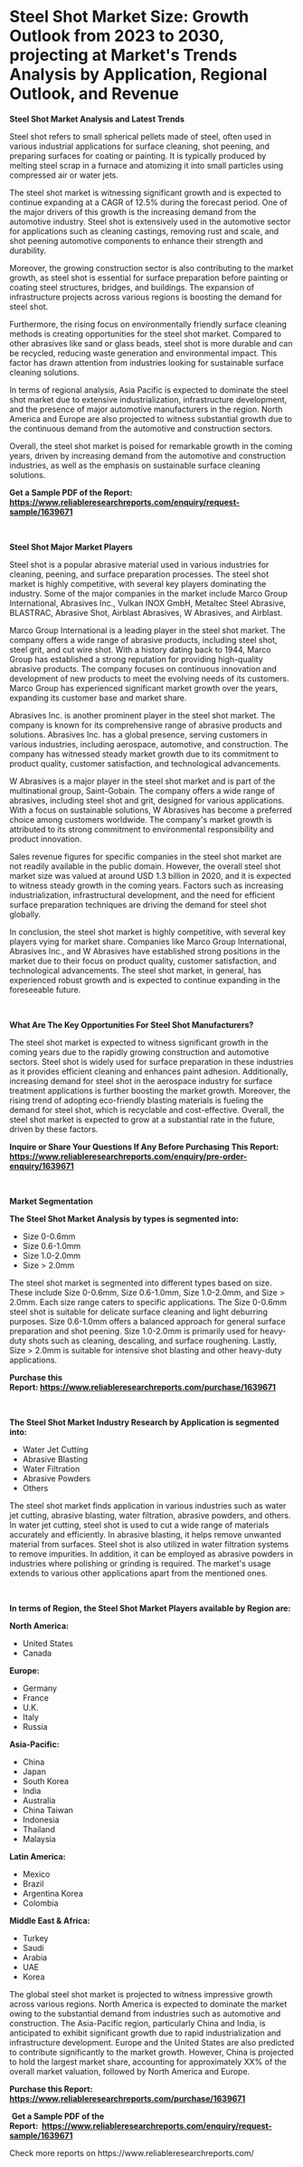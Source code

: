<p><h1>Steel Shot Market Size: Growth Outlook from 2023 to 2030, projecting at Market's Trends Analysis by Application, Regional Outlook, and Revenue</h1></p><p><strong>Steel Shot Market Analysis and Latest Trends</strong></p>
<p><p>Steel shot refers to small spherical pellets made of steel, often used in various industrial applications for surface cleaning, shot peening, and preparing surfaces for coating or painting. It is typically produced by melting steel scrap in a furnace and atomizing it into small particles using compressed air or water jets.</p><p>The steel shot market is witnessing significant growth and is expected to continue expanding at a CAGR of 12.5% during the forecast period. One of the major drivers of this growth is the increasing demand from the automotive industry. Steel shot is extensively used in the automotive sector for applications such as cleaning castings, removing rust and scale, and shot peening automotive components to enhance their strength and durability.</p><p>Moreover, the growing construction sector is also contributing to the market growth, as steel shot is essential for surface preparation before painting or coating steel structures, bridges, and buildings. The expansion of infrastructure projects across various regions is boosting the demand for steel shot.</p><p>Furthermore, the rising focus on environmentally friendly surface cleaning methods is creating opportunities for the steel shot market. Compared to other abrasives like sand or glass beads, steel shot is more durable and can be recycled, reducing waste generation and environmental impact. This factor has drawn attention from industries looking for sustainable surface cleaning solutions.</p><p>In terms of regional analysis, Asia Pacific is expected to dominate the steel shot market due to extensive industrialization, infrastructure development, and the presence of major automotive manufacturers in the region. North America and Europe are also projected to witness substantial growth due to the continuous demand from the automotive and construction sectors.</p><p>Overall, the steel shot market is poised for remarkable growth in the coming years, driven by increasing demand from the automotive and construction industries, as well as the emphasis on sustainable surface cleaning solutions.</p></p>
<p><strong>Get a Sample PDF of the Report:&nbsp; <a href="https://www.reliableresearchreports.com/enquiry/request-sample/1639671">https://www.reliableresearchreports.com/enquiry/request-sample/1639671</a></strong></p>
<p>&nbsp;</p>
<p><strong>Steel Shot Major Market Players</strong></p>
<p><p>Steel shot is a popular abrasive material used in various industries for cleaning, peening, and surface preparation processes. The steel shot market is highly competitive, with several key players dominating the industry. Some of the major companies in the market include Marco Group International, Abrasives Inc., Vulkan INOX GmbH, Metaltec Steel Abrasive, BLASTRAC, Abrasive Shot, Airblast Abrasives, W Abrasives, and Airblast.</p><p>Marco Group International is a leading player in the steel shot market. The company offers a wide range of abrasive products, including steel shot, steel grit, and cut wire shot. With a history dating back to 1944, Marco Group has established a strong reputation for providing high-quality abrasive products. The company focuses on continuous innovation and development of new products to meet the evolving needs of its customers. Marco Group has experienced significant market growth over the years, expanding its customer base and market share.</p><p>Abrasives Inc. is another prominent player in the steel shot market. The company is known for its comprehensive range of abrasive products and solutions. Abrasives Inc. has a global presence, serving customers in various industries, including aerospace, automotive, and construction. The company has witnessed steady market growth due to its commitment to product quality, customer satisfaction, and technological advancements.</p><p>W Abrasives is a major player in the steel shot market and is part of the multinational group, Saint-Gobain. The company offers a wide range of abrasives, including steel shot and grit, designed for various applications. With a focus on sustainable solutions, W Abrasives has become a preferred choice among customers worldwide. The company's market growth is attributed to its strong commitment to environmental responsibility and product innovation.</p><p>Sales revenue figures for specific companies in the steel shot market are not readily available in the public domain. However, the overall steel shot market size was valued at around USD 1.3 billion in 2020, and it is expected to witness steady growth in the coming years. Factors such as increasing industrialization, infrastructural development, and the need for efficient surface preparation techniques are driving the demand for steel shot globally.</p><p>In conclusion, the steel shot market is highly competitive, with several key players vying for market share. Companies like Marco Group International, Abrasives Inc., and W Abrasives have established strong positions in the market due to their focus on product quality, customer satisfaction, and technological advancements. The steel shot market, in general, has experienced robust growth and is expected to continue expanding in the foreseeable future.</p></p>
<p>&nbsp;</p>
<p><strong>What Are The Key Opportunities For Steel Shot Manufacturers?</strong></p>
<p><p>The steel shot market is expected to witness significant growth in the coming years due to the rapidly growing construction and automotive sectors. Steel shot is widely used for surface preparation in these industries as it provides efficient cleaning and enhances paint adhesion. Additionally, increasing demand for steel shot in the aerospace industry for surface treatment applications is further boosting the market growth. Moreover, the rising trend of adopting eco-friendly blasting materials is fueling the demand for steel shot, which is recyclable and cost-effective. Overall, the steel shot market is expected to grow at a substantial rate in the future, driven by these factors.</p></p>
<p><strong>Inquire or Share Your Questions If Any Before Purchasing This Report: <a href="https://www.reliableresearchreports.com/enquiry/pre-order-enquiry/1639671">https://www.reliableresearchreports.com/enquiry/pre-order-enquiry/1639671</a></strong></p>
<p>&nbsp;</p>
<p><strong>Market Segmentation</strong></p>
<p><strong>The Steel Shot Market Analysis by types is segmented into:</strong></p>
<p><ul><li>Size 0-0.6mm</li><li>Size 0.6-1.0mm</li><li>Size 1.0-2.0mm</li><li>Size > 2.0mm</li></ul></p>
<p><p>The steel shot market is segmented into different types based on size. These include Size 0-0.6mm, Size 0.6-1.0mm, Size 1.0-2.0mm, and Size > 2.0mm. Each size range caters to specific applications. The Size 0-0.6mm steel shot is suitable for delicate surface cleaning and light deburring purposes. Size 0.6-1.0mm offers a balanced approach for general surface preparation and shot peening. Size 1.0-2.0mm is primarily used for heavy-duty shots such as cleaning, descaling, and surface roughening. Lastly, Size > 2.0mm is suitable for intensive shot blasting and other heavy-duty applications.</p></p>
<p><strong>Purchase this Report:&nbsp;<a href="https://www.reliableresearchreports.com/purchase/1639671">https://www.reliableresearchreports.com/purchase/1639671</a></strong></p>
<p>&nbsp;</p>
<p><strong>The Steel Shot Market Industry Research by Application is segmented into:</strong></p>
<p><ul><li>Water Jet Cutting</li><li>Abrasive Blasting</li><li>Water Filtration</li><li>Abrasive Powders</li><li>Others</li></ul></p>
<p><p>The steel shot market finds application in various industries such as water jet cutting, abrasive blasting, water filtration, abrasive powders, and others. In water jet cutting, steel shot is used to cut a wide range of materials accurately and efficiently. In abrasive blasting, it helps remove unwanted material from surfaces. Steel shot is also utilized in water filtration systems to remove impurities. In addition, it can be employed as abrasive powders in industries where polishing or grinding is required. The market's usage extends to various other applications apart from the mentioned ones.</p></p>
<p>&nbsp;</p>
<p><strong>In terms of Region, the Steel Shot Market Players available by Region are:</strong></p>
<p>
    <p> <strong> North America: </strong>
        <ul>
            <li>United States</li>
            <li>Canada</li>
        </ul>
        </p> 
    <p> <strong> Europe: </strong>
        <ul>
            <li>Germany</li>
            <li>France</li>
            <li>U.K.</li>
            <li>Italy</li>
            <li>Russia</li>
        </ul>
        </p> 
    <p> <strong> Asia-Pacific: </strong>
        <ul>
            <li>China</li>
            <li>Japan</li>
            <li>South Korea</li>
            <li>India</li>
            <li>Australia</li>
            <li>China Taiwan</li>
            <li>Indonesia</li>
            <li>Thailand</li>
            <li>Malaysia</li>
        </ul>
        </p> 
    <p> <strong> Latin America: </strong>
        <ul>
            <li>Mexico</li>
            <li>Brazil</li>
            <li>Argentina Korea</li>
            <li>Colombia</li>
        </ul>
        </p> 
    <p> <strong> Middle East & Africa: </strong>
        <ul>
            <li>Turkey</li>
            <li>Saudi</li>
            <li>Arabia</li>
            <li>UAE</li>
            <li>Korea</li>
        </ul>
    </p>
    </p>
<p><p>The global steel shot market is projected to witness impressive growth across various regions. North America is expected to dominate the market owing to the substantial demand from industries such as automotive and construction. The Asia-Pacific region, particularly China and India, is anticipated to exhibit significant growth due to rapid industrialization and infrastructure development. Europe and the United States are also predicted to contribute significantly to the market growth. However, China is projected to hold the largest market share, accounting for approximately XX% of the overall market valuation, followed by North America and Europe.</p></p>
<p><strong>Purchase this Report: <a href="https://www.reliableresearchreports.com/purchase/1639671">https://www.reliableresearchreports.com/purchase/1639671</a></strong></p>
<p>&nbsp;<strong>Get a Sample PDF of the Report:&nbsp;&nbsp;<a href="https://www.reliableresearchreports.com/enquiry/request-sample/1639671">https://www.reliableresearchreports.com/enquiry/request-sample/1639671</a></strong></p>
<p><strong></strong></p>
<p>Check more reports on https://www.reliableresearchreports.com/</p>